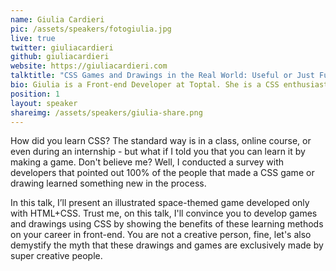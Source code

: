```yaml
---
name: Giulia Cardieri
pic: /assets/speakers/fotogiulia.jpg
live: true
twitter: giuliacardieri
github: giuliacardieri
website: https://giuliacardieri.com
talktitle: "CSS Games and Drawings in the Real World: Useful or Just Fun?"
bio: Giulia is a Front-end Developer at Toptal. She is a CSS enthusiast that enjoys developing small and fun projects that assist in learning new technologies (like her dinosaur that speaks a mysterious language). She enjoys joining initiatives to make the technology field more welcoming to women, such as joining the organization team of Rails Girls Sorocaba.
position: 1
layout: speaker
shareimg: /assets/speakers/giulia-share.png
---
```


How did you learn CSS? The standard way is in a class, online course, or even during an internship - but what if I told you that you can learn it by making a game. Don't believe me? Well, I conducted a survey with developers that pointed out 100% of the people that made a CSS game or drawing learned something new in the process.

In this talk, I’ll present an illustrated space-themed game developed only with HTML+CSS. Trust me, on this talk, I'll convince you to develop games and drawings using CSS by showing the benefits of these learning methods on your career in front-end. You are not a creative person, fine, let's also demystify the myth that these drawings and games are exclusively made by super creative people.

